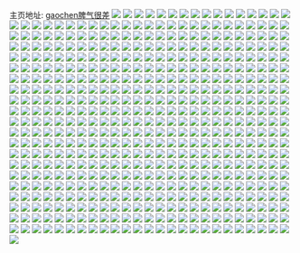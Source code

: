 主页地址: [gaochen脾气很差](https://weibo.com/u/5241799967) 
![](https://wx4.sinaimg.cn/mw2000/005IK3CLly1h9plvjc4mvj30so0zl7gs.jpg) 
![](https://wx4.sinaimg.cn/mw2000/005IK3CLly1h9piiaupccj30hj0r342u.jpg) 
![](https://wx4.sinaimg.cn/mw2000/005IK3CLly1h9ogfpppl5j33402c0qv5.jpg) 
![](https://wx4.sinaimg.cn/mw2000/005IK3CLly1h9n9e2jgxmj33402c07wj.jpg) 
![](https://wx4.sinaimg.cn/mw2000/005IK3CLly1h9m02t4xmzj30u015cwlq.jpg) 
![](https://wx4.sinaimg.cn/mw2000/005IK3CLly1h9m02tdf47j30u0140jyc.jpg) 
![](https://wx4.sinaimg.cn/mw2000/005IK3CLly1h9m02tnwbpj30u0156ai3.jpg) 
![](https://wx4.sinaimg.cn/mw2000/005IK3CLly1h9m02u2tkaj31400u0n6d.jpg) 
![](https://wx4.sinaimg.cn/mw2000/005IK3CLly1h9m02sqfv2j30u016m45y.jpg) 
![](https://wx4.sinaimg.cn/mw2000/005IK3CLly1h9m02ueivlj31400u0dnq.jpg) 
![](https://wx4.sinaimg.cn/mw2000/005IK3CLly1h9ljetqz7jj30u01407cz.jpg) 
![](https://wx4.sinaimg.cn/mw2000/005IK3CLly1h9l1ehdpapj30u00zeti3.jpg) 
![](https://wx4.sinaimg.cn/mw2000/005IK3CLly1h9l1ehn9vlj30u0116aja.jpg) 
![](https://wx4.sinaimg.cn/mw2000/005IK3CLly1h9l1ehz5vxj30u01407f1.jpg) 
![](https://wx4.sinaimg.cn/mw2000/005IK3CLly1h9l1ei7sxij30u014yaet.jpg) 
![](https://wx4.sinaimg.cn/mw2000/005IK3CLly1h9l1egyl2dj30u0177grf.jpg) 
![](https://wx4.sinaimg.cn/mw2000/005IK3CLly1h9l1eike7gj30u0140gtn.jpg) 
![](https://wx4.sinaimg.cn/mw2000/005IK3CLly1h9l1eizhwwj31400u0qat.jpg) 
![](https://wx4.sinaimg.cn/mw2000/005IK3CLly1h9l1ejd280j31400u0n5f.jpg) 
![](https://wx4.sinaimg.cn/mw2000/005IK3CLly1h9l1ejt17nj31400u0tgs.jpg) 
![](https://wx4.sinaimg.cn/mw2000/005IK3CLly1h9l1adz0j0j30u014iwqp.jpg) 
![](https://wx4.sinaimg.cn/mw2000/005IK3CLly1h9l1aej7aoj312z0u0jza.jpg) 
![](https://wx4.sinaimg.cn/mw2000/005IK3CLly1h9l1aepy8tj31380u0aip.jpg) 
![](https://wx4.sinaimg.cn/mw2000/005IK3CLly1h9l1aeya51j31400u0aib.jpg) 
![](https://wx4.sinaimg.cn/mw2000/005IK3CLly1h9l1afbupdj31400u0gtn.jpg) 
![](https://wx4.sinaimg.cn/mw2000/005IK3CLly1h9l1afksu5j30u015147e.jpg) 
![](https://wx4.sinaimg.cn/mw2000/005IK3CLly1h9l1afs6twj30u0140n5c.jpg) 
![](https://wx4.sinaimg.cn/mw2000/005IK3CLly1h9l1ag3tbrj30u0140dod.jpg) 
![](https://wx4.sinaimg.cn/mw2000/005IK3CLly1h9l1agcc86j30u014046j.jpg) 
![](https://wx4.sinaimg.cn/mw2000/005IK3CLly1h9jtr4u2u1j31400u079m.jpg) 
![](https://wx4.sinaimg.cn/mw2000/005IK3CLly1h9jtr58lgaj31400u0dpf.jpg) 
![](https://wx4.sinaimg.cn/mw2000/005IK3CLly1h9jtr4iq7bj30u01407e8.jpg) 
![](https://wx4.sinaimg.cn/mw2000/005IK3CLly1h9jtr62ucaj30u0140gwp.jpg) 
![](https://wx4.sinaimg.cn/mw2000/005IK3CLly1h9hgvwhoy4j31o0280e81.jpg) 
![](https://wx4.sinaimg.cn/mw2000/005IK3CLly1h9hgvtlgdtj31o0280hdt.jpg) 
![](https://wx4.sinaimg.cn/mw2000/005IK3CLly1h9hgw01k47j31o0280hdt.jpg) 
![](https://wx4.sinaimg.cn/mw2000/005IK3CLly1h9hgw4g4xqj31o0280x6p.jpg) 
![](https://wx4.sinaimg.cn/mw2000/005IK3CLly1h9ggmqbhk2j33402c0qv6.jpg) 
![](https://wx4.sinaimg.cn/mw2000/005IK3CLly1h9ajiyguyyj32c0340hdu.jpg) 
![](https://wx4.sinaimg.cn/mw2000/005IK3CLly1h97sstuyz0j30u01hc1cf.jpg) 
![](https://wx4.sinaimg.cn/mw2000/005IK3CLly1h97ss9w6y0j33402c04qr.jpg) 
![](https://wx4.sinaimg.cn/mw2000/005IK3CLly1h95z7pdob2j32c02c01kx.jpg) 
![](https://wx4.sinaimg.cn/mw2000/005IK3CLly1h95z7oo3fyj318o1nkkjl.jpg) 
![](https://wx4.sinaimg.cn/mw2000/005IK3CLly1h95z7pyg7gj32c02c0qpa.jpg) 
![](https://wx4.sinaimg.cn/mw2000/005IK3CLly1h95z7ren4zj337k2fh7wi.jpg) 
![](https://wx4.sinaimg.cn/mw2000/005IK3CLly1h95z7s7fwxj30v90y6tet.jpg) 
![](https://wx4.sinaimg.cn/mw2000/005IK3CLly1h95z7swipgj31401hcwuy.jpg) 
![](https://wx4.sinaimg.cn/mw2000/005IK3CLly1h94pkl8vw3j32c03404qq.jpg) 
![](https://wx4.sinaimg.cn/mw2000/005IK3CLly1h907wm297tj31sc1sckjl.jpg) 
![](https://wx4.sinaimg.cn/mw2000/005IK3CLly1h8z2lgxwugj32801o0npd.jpg) 
![](https://wx4.sinaimg.cn/mw2000/005IK3CLly1h8z2ldcbqrj32801o0npd.jpg) 
![](https://wx4.sinaimg.cn/mw2000/005IK3CLly1h8ypfgf703j30u01400z5.jpg) 
![](https://wx4.sinaimg.cn/mw2000/005IK3CLly1h8xzirla7gj32m52m5npe.jpg) 
![](https://wx4.sinaimg.cn/mw2000/005IK3CLly1h8xzis7d05j30zi0zik0j.jpg) 
![](https://wx4.sinaimg.cn/mw2000/005IK3CLly1h8xziy7ay2j31ib164ncz.jpg) 
![](https://wx4.sinaimg.cn/mw2000/005IK3CLly1h8xmcnrxjjj30zu25okdc.jpg) 
![](https://wx4.sinaimg.cn/mw2000/005IK3CLly1h8d2g0i1ilj30900903z6.jpg) 
![](https://wx4.sinaimg.cn/mw2000/005IK3CLly1h8d2g18a7mj30et0etjue.jpg) 
![](https://wx4.sinaimg.cn/mw2000/005IK3CLly1h8d2g5hxclj30u01hcws1.jpg) 
![](https://wx4.sinaimg.cn/mw2000/005IK3CLly1h85zn2hnkfj30u01hc4jt.jpg) 
![](https://wx4.sinaimg.cn/mw2000/005IK3CLly1h85zn46q3dj30u01hc4k7.jpg) 
![](https://wx4.sinaimg.cn/mw2000/005IK3CLly1h84mq7o51bj30on0ghjvc.jpg) 
![](https://wx4.sinaimg.cn/mw2000/005IK3CLly1h84lptjhaaj30u01hc16v.jpg) 
![](https://wx4.sinaimg.cn/mw2000/005IK3CLly1h84lptrivpj30qb1at48q.jpg) 
![](https://wx4.sinaimg.cn/mw2000/005IK3CLly1h84lpvn1xtj30u01hc7ii.jpg) 
![](https://wx4.sinaimg.cn/mw2000/005IK3CLly1h84lq677i2j311j141wpy.jpg) 
![](https://wx4.sinaimg.cn/mw2000/005IK3CLly1h83knxi0xij32cl2aw4qp.jpg) 
![](https://wx4.sinaimg.cn/mw2000/005IK3CLly1h83ko2gfmaj31o0280npe.jpg) 
![](https://wx4.sinaimg.cn/mw2000/005IK3CLly1h83ko4eanoj30u01hc1cl.jpg) 
![](https://wx4.sinaimg.cn/mw2000/005IK3CLly1h83ko5rpavj30u01hcngx.jpg) 
![](https://wx4.sinaimg.cn/mw2000/005IK3CLly1h83ko6j6k6j30k00zk47w.jpg) 
![](https://wx4.sinaimg.cn/mw2000/005IK3CLly1h83ko6wpwzj30tw0twgnt.jpg) 
![](https://wx4.sinaimg.cn/mw2000/005IK3CLly1h83kohjxloj30zg1badnd.jpg) 
![](https://wx4.sinaimg.cn/mw2000/005IK3CLly1h83kommigcj32c0340b2a.jpg) 
![](https://wx4.sinaimg.cn/mw2000/005IK3CLly1h826e2nibmj31o0280qv6.jpg) 
![](https://wx4.sinaimg.cn/mw2000/005IK3CLly1h826e55aulj31o0280npe.jpg) 
![](https://wx4.sinaimg.cn/mw2000/005IK3CLly1h826ea2p3bj31gm1qhx6p.jpg) 
![](https://wx4.sinaimg.cn/mw2000/005IK3CLly1h80yluk4b6j30u01t1jvy.jpg) 
![](https://wx4.sinaimg.cn/mw2000/005IK3CLly1h7xxptxb57j31x52ronpd.jpg) 
![](https://wx4.sinaimg.cn/mw2000/005IK3CLly1h7xxpp0p4kj321u36c4qp.jpg) 
![](https://wx4.sinaimg.cn/mw2000/005IK3CLly1h7xxpxmvjuj31o01o0kjl.jpg) 
![](https://wx4.sinaimg.cn/mw2000/005IK3CLly1h7xxq0wx6aj31o01o0hdt.jpg) 
![](https://wx4.sinaimg.cn/mw2000/005IK3CLly1h7wnaoogezj30u01t1dkb.jpg) 
![](https://wx4.sinaimg.cn/mw2000/005IK3CLly1h7wa87hgguj32c0340x6q.jpg) 
![](https://wx4.sinaimg.cn/mw2000/005IK3CLly1h7vjjp36ucj30zu08qjs0.jpg) 
![](https://wx4.sinaimg.cn/mw2000/005IK3CLly1h7szvlw6pqj30u0140wji.jpg) 
![](https://wx4.sinaimg.cn/mw2000/005IK3CLly1h7szvm91duj30u0140afd.jpg) 
![](https://wx4.sinaimg.cn/mw2000/005IK3CLly1h7szvmn61rj30u0140jx0.jpg) 
![](https://wx4.sinaimg.cn/mw2000/005IK3CLly1h7szvn8ck1j30u0140wjv.jpg) 
![](https://wx4.sinaimg.cn/mw2000/005IK3CLly1h7szvliin1j30qb1atdnd.jpg) 
![](https://wx4.sinaimg.cn/mw2000/005IK3CLly1h7szvo6t5jj30u01hc12n.jpg) 
![](https://wx4.sinaimg.cn/mw2000/005IK3CLly1h7szvpe3fzj30u01hc7e7.jpg) 
![](https://wx4.sinaimg.cn/mw2000/005IK3CLly1h7szvpt4mhj30un0u0tds.jpg) 
![](https://wx4.sinaimg.cn/mw2000/005IK3CLly1h7szvqwaclj30u0141gu2.jpg) 
![](https://wx4.sinaimg.cn/mw2000/005IK3CLly1h7szsqim9lj30u0140tg5.jpg) 
![](https://wx4.sinaimg.cn/mw2000/005IK3CLly1h7szsr7kfej30u01407bw.jpg) 
![](https://wx4.sinaimg.cn/mw2000/005IK3CLly1h7szss3adpj30u0140qas.jpg) 
![](https://wx4.sinaimg.cn/mw2000/005IK3CLly1h7szssjrezj30u014010b.jpg) 
![](https://wx4.sinaimg.cn/mw2000/005IK3CLly1h7szst5c6xj30u0140ahz.jpg) 
![](https://wx4.sinaimg.cn/mw2000/005IK3CLly1h7szstmdu7j30u014011s.jpg) 
![](https://wx4.sinaimg.cn/mw2000/005IK3CLly1h7hrcnmv9fj31401hawv4.jpg) 
![](https://wx4.sinaimg.cn/mw2000/005IK3CLly1h79ktsf14gj321x2sy1kz.jpg) 
![](https://wx4.sinaimg.cn/mw2000/005IK3CLly1h79ktu5pqej31xw36ce83.jpg) 
![](https://wx4.sinaimg.cn/mw2000/005IK3CLly1h79ktvieqij31w72vqnpd.jpg) 
![](https://wx4.sinaimg.cn/mw2000/005IK3CLly1h79ktx372aj31wr2ypu0x.jpg) 
![](https://wx4.sinaimg.cn/mw2000/005IK3CLly1h79kv2i7ktj329m36cb2a.jpg) 
![](https://wx4.sinaimg.cn/mw2000/005IK3CLly1h79ktdljytj32c03404qs.jpg) 
![](https://wx4.sinaimg.cn/mw2000/005IK3CLly1h79kv6200lj32c03401l0.jpg) 
![](https://wx4.sinaimg.cn/mw2000/005IK3CLly1h79kvkc4blj31o0280u0y.jpg) 
![](https://wx4.sinaimg.cn/mw2000/005IK3CLly1h79kv0cfbzj31o0280qim.jpg) 
![](https://wx4.sinaimg.cn/mw2000/005IK3CLly1h76gh9hhs0j322n24wb29.jpg) 
![](https://wx4.sinaimg.cn/mw2000/005IK3CLly1h76gh7m9afj325q22pb29.jpg) 
![](https://wx4.sinaimg.cn/mw2000/005IK3CLly1h76ghal9fzj32711ux4qp.jpg) 
![](https://wx4.sinaimg.cn/mw2000/005IK3CLly1h70c31a4e1j31o026khdu.jpg) 
![](https://wx4.sinaimg.cn/mw2000/005IK3CLly1h70c3c238xj31o0280kjm.jpg) 
![](https://wx4.sinaimg.cn/mw2000/005IK3CLly1h70c493oiuj31o0280npe.jpg) 
![](https://wx4.sinaimg.cn/mw2000/005IK3CLly1h70c2jqbcgj31o02i0tek.jpg) 
![](https://wx4.sinaimg.cn/mw2000/005IK3CLly1h70c4i9ikxj31o02i0u0x.jpg) 
![](https://wx4.sinaimg.cn/mw2000/005IK3CLly1h70c5xddelj31o02i0te1.jpg) 
![](https://wx4.sinaimg.cn/mw2000/005IK3CLly1h6umy1n6xmj322s36cx6p.jpg) 
![](https://wx4.sinaimg.cn/mw2000/005IK3CLly1h6umy3yd75j322g36cx6p.jpg) 
![](https://wx4.sinaimg.cn/mw2000/005IK3CLly1h6umy5uzjtj324036c1ky.jpg) 
![](https://wx4.sinaimg.cn/mw2000/005IK3CLly1h6umy79cs3j32801o0b29.jpg) 
![](https://wx4.sinaimg.cn/mw2000/005IK3CLly1h6umy9oa3dj32801o0wnw.jpg) 
![](https://wx4.sinaimg.cn/mw2000/005IK3CLly1h6umyf2e69j320t20tx6p.jpg) 
![](https://wx4.sinaimg.cn/mw2000/005IK3CLly1h6umxzwourj32c02auhdt.jpg) 
![](https://wx4.sinaimg.cn/mw2000/005IK3CLly1h6umyfjy6qj31hc0u0jtw.jpg) 
![](https://wx4.sinaimg.cn/mw2000/005IK3CLly1h6umyi6yqvj31o01o0b29.jpg) 
![](https://wx4.sinaimg.cn/mw2000/005IK3CLly1h6ucpxeqnbj30u00u0jtu.jpg) 
![](https://wx4.sinaimg.cn/mw2000/005IK3CLly1h6u7ev76f5j30zg1baaoi.jpg) 
![](https://wx4.sinaimg.cn/mw2000/005IK3CLly1h6u7ewm5ybj30zg1bmtbx.jpg) 
![](https://wx4.sinaimg.cn/mw2000/005IK3CLly1h6u7exdsbwj30zg1baq3y.jpg) 
![](https://wx4.sinaimg.cn/mw2000/005IK3CLly1h6u7frkayij31o01o0wl6.jpg) 
![](https://wx4.sinaimg.cn/mw2000/005IK3CLly1h6u7etertnj31o01o0agl.jpg) 
![](https://wx4.sinaimg.cn/mw2000/005IK3CLly1h6u7fssx18j30u01hc0wp.jpg) 
![](https://wx4.sinaimg.cn/mw2000/005IK3CLly1h6u7ftb9v8j30r80tpdks.jpg) 
![](https://wx4.sinaimg.cn/mw2000/005IK3CLly1h6pzbeys6sj328w36c1ky.jpg) 
![](https://wx4.sinaimg.cn/mw2000/005IK3CLly1h6pzblupjkj31x12gpgv0.jpg) 
![](https://wx4.sinaimg.cn/mw2000/005IK3CLly1h6pzbdaco5j327036cx6p.jpg) 
![](https://wx4.sinaimg.cn/mw2000/005IK3CLly1h6pzbnr83pj328k36cx6p.jpg) 
![](https://wx4.sinaimg.cn/mw2000/005IK3CLly1h6ndwcwc3bj30u01560xx.jpg) 
![](https://wx4.sinaimg.cn/mw2000/005IK3CLly1h6ndwdi8b6j30u01317bn.jpg) 
![](https://wx4.sinaimg.cn/mw2000/005IK3CLly1h6ndwcdlnxj30u014k0xs.jpg) 
![](https://wx4.sinaimg.cn/mw2000/005IK3CLly1h6lirp8k0rj30zg1ca16k.jpg) 
![](https://wx4.sinaimg.cn/mw2000/005IK3CLly1h6lirqgag3j30zg1cek9l.jpg) 
![](https://wx4.sinaimg.cn/mw2000/005IK3CLly1h6lequs7fyj30uf0u0445.jpg) 
![](https://wx4.sinaimg.cn/mw2000/005IK3CLly1h6leqvm9iij30u00u0ta6.jpg) 
![](https://wx4.sinaimg.cn/mw2000/005IK3CLly1h6leqw9b58j30u00u07ag.jpg) 
![](https://wx4.sinaimg.cn/mw2000/005IK3CLly1h6leqx9mfmj30u00u0gn9.jpg) 
![](https://wx4.sinaimg.cn/mw2000/005IK3CLly1h6leqtzu8zj30u0140442.jpg) 
![](https://wx4.sinaimg.cn/mw2000/005IK3CLly1h64v4xg86lj30u014yabx.jpg) 
![](https://wx4.sinaimg.cn/mw2000/005IK3CLly1h64v4xx2y7j30u014yagq.jpg) 
![](https://wx4.sinaimg.cn/mw2000/005IK3CLly1h64v4ycsnij30u0158gne.jpg) 
![](https://wx4.sinaimg.cn/mw2000/005IK3CLly1h64v4qvc1cj30u0140gnr.jpg) 
![](https://wx4.sinaimg.cn/mw2000/005IK3CLly1h64v4rd6tjj30u014a465.jpg) 
![](https://wx4.sinaimg.cn/mw2000/005IK3CLly1h64v4qfruyj30u0140tax.jpg) 
![](https://wx4.sinaimg.cn/mw2000/005IK3CLly1h64v4rz7d9j30u012u41f.jpg) 
![](https://wx4.sinaimg.cn/mw2000/005IK3CLly1h60rnn98kqj32f52f5ags.jpg) 
![](https://wx4.sinaimg.cn/mw2000/005IK3CLly1h60rntzlycj322v27rqv6.jpg) 
![](https://wx4.sinaimg.cn/mw2000/005IK3CLly1h60rn998egj31w82h9x6p.jpg) 
![](https://wx4.sinaimg.cn/mw2000/005IK3CLly1h60rn4pthxj31vh2io1ky.jpg) 
![](https://wx4.sinaimg.cn/mw2000/005IK3CLly1h60rnda8p3j31va2emn55.jpg) 
![](https://wx4.sinaimg.cn/mw2000/005IK3CLly1h60rniisi2j31ze2mc7wi.jpg) 
![](https://wx4.sinaimg.cn/mw2000/005IK3CLly1h5ntxhdm0kj30z10xgn55.jpg) 
![](https://wx4.sinaimg.cn/mw2000/005IK3CLly1h5ntvonexvj33402c0qv6.jpg) 
![](https://wx4.sinaimg.cn/mw2000/005IK3CLly1h5ntvqn4t9j32c02c0kjl.jpg) 
![](https://wx4.sinaimg.cn/mw2000/005IK3CLly1h5ntvsu98lj32c0340hdu.jpg) 
![](https://wx4.sinaimg.cn/mw2000/005IK3CLly1h5ntvukfw4j32c02c0qv5.jpg) 
![](https://wx4.sinaimg.cn/mw2000/005IK3CLly1h5ntvwq2nej32c0340e82.jpg) 
![](https://wx4.sinaimg.cn/mw2000/005IK3CLly1h5ntvz1343j33402c04qr.jpg) 
![](https://wx4.sinaimg.cn/mw2000/005IK3CLly1h5ntw15c8dj33402c01kz.jpg) 
![](https://wx4.sinaimg.cn/mw2000/005IK3CLly1h5ntw3pjtnj33402c0kjn.jpg) 
![](https://wx4.sinaimg.cn/mw2000/005IK3CLly1h5ntw5vprcj32c03401kz.jpg) 
![](https://wx4.sinaimg.cn/mw2000/005IK3CLly1h5ntuu90bkj32c03407wi.jpg) 
![](https://wx4.sinaimg.cn/mw2000/005IK3CLly1h5ntuvub5oj32c03401ky.jpg) 
![](https://wx4.sinaimg.cn/mw2000/005IK3CLly1h5ntv4s6q4j32c0340000.jpg) 
![](https://wx4.sinaimg.cn/mw2000/005IK3CLly1h5ntvbxkf5j32c03407wj.jpg) 
![](https://wx4.sinaimg.cn/mw2000/005IK3CLly1h5ntuss8ztj32c0340x6q.jpg) 
![](https://wx4.sinaimg.cn/mw2000/005IK3CLly1h5ntvi913ej33402c0qv6.jpg) 
![](https://wx4.sinaimg.cn/mw2000/005IK3CLly1h5ntvkdcdwj32c0340npe.jpg) 
![](https://wx4.sinaimg.cn/mw2000/005IK3CLly1h5ntvmmux1j33402c0x6q.jpg) 
![](https://wx4.sinaimg.cn/mw2000/005IK3CLly1h5ntuljmpmj33402c0e82.jpg) 
![](https://wx4.sinaimg.cn/mw2000/005IK3CLly1h5c2evu9v9j32c033ykjm.jpg) 
![](https://wx4.sinaimg.cn/mw2000/005IK3CLly1h5c2ew7yq8j30u10jyjxo.jpg) 
![](https://wx4.sinaimg.cn/mw2000/005IK3CLly1h5c2etejrnj30tq1gun9a.jpg) 
![](https://wx4.sinaimg.cn/mw2000/005IK3CLly1h5c2ewebmbj30na0nvwjf.jpg) 
![](https://wx4.sinaimg.cn/mw2000/005IK3CLly1h5c2ewlo5mj30on0t8n3o.jpg) 
![](https://wx4.sinaimg.cn/mw2000/005IK3CLly1h5c2ewv0rij30w40x1n4z.jpg) 
![](https://wx4.sinaimg.cn/mw2000/005IK3CLly1h4yjg5ojdzj315v0u07d5.jpg) 
![](https://wx4.sinaimg.cn/mw2000/005IK3CLly1h4yjg7zr5nj310g0u0jzm.jpg) 
![](https://wx4.sinaimg.cn/mw2000/005IK3CLly1h4yjg8nysvj30uh0u044t.jpg) 
![](https://wx4.sinaimg.cn/mw2000/005IK3CLly1h4yjg9gebgj30u00u079k.jpg) 
![](https://wx4.sinaimg.cn/mw2000/005IK3CLly1h4yjgage07j30u00u0wk7.jpg) 
![](https://wx4.sinaimg.cn/mw2000/005IK3CLly1h4yjg03kitj30u0140n14.jpg) 
![](https://wx4.sinaimg.cn/mw2000/005IK3CLly1h4ulyogpc2j30zo0uq0x1.jpg) 
![](https://wx4.sinaimg.cn/mw2000/005IK3CLly1h4q6zxa40cj30u014pajy.jpg) 
![](https://wx4.sinaimg.cn/mw2000/005IK3CLly1h4q6zrtaufj30u014sn6g.jpg) 
![](https://wx4.sinaimg.cn/mw2000/005IK3CLly1h4gmuqevr2j32v72a7qv6.jpg) 
![](https://wx4.sinaimg.cn/mw2000/005IK3CLly1h4fquid2spj33402c0e82.jpg) 
![](https://wx4.sinaimg.cn/mw2000/005IK3CLly1h4fqujijz6j32o22c07wi.jpg) 
![](https://wx4.sinaimg.cn/mw2000/005IK3CLly1h4fqukrhdpj33402c0e82.jpg) 
![](https://wx4.sinaimg.cn/mw2000/005IK3CLly1h4fqulyl2jj33402c0e82.jpg) 
![](https://wx4.sinaimg.cn/mw2000/005IK3CLly1h4fqumy25hj323z23znpd.jpg) 
![](https://wx4.sinaimg.cn/mw2000/005IK3CLly1h4fquneon4j30u00u0n7i.jpg) 
![](https://wx4.sinaimg.cn/mw2000/005IK3CLly1h4ewzj9pfzj32c02c0u0y.jpg) 
![](https://wx4.sinaimg.cn/mw2000/005IK3CLly1h4ewzsgfqwj32c0340x6r.jpg) 
![](https://wx4.sinaimg.cn/mw2000/005IK3CLly1h4ewzsx0cfj30nc15hjwv.jpg) 
![](https://wx4.sinaimg.cn/mw2000/005IK3CLly1h4dlwmx3pmj31pr1o0qtf.jpg) 
![](https://wx4.sinaimg.cn/mw2000/005IK3CLly1h4dlwnwh18j31ub1o07w8.jpg) 
![](https://wx4.sinaimg.cn/mw2000/005IK3CLly1h4dlwoy3v0j31v01o07w9.jpg) 
![](https://wx4.sinaimg.cn/mw2000/005IK3CLly1h4dlwlyuwpj31pw1o0e6u.jpg) 
![](https://wx4.sinaimg.cn/mw2000/005IK3CLly1h4axehb1yfj31io1o01kx.jpg) 
![](https://wx4.sinaimg.cn/mw2000/005IK3CLly1h4axei0cyzj31fj1jm1kx.jpg) 
![](https://wx4.sinaimg.cn/mw2000/005IK3CLly1h4axeisrswj31rb1o0npd.jpg) 
![](https://wx4.sinaimg.cn/mw2000/005IK3CLly1h4axejg1psj31of1o0kjl.jpg) 
![](https://wx4.sinaimg.cn/mw2000/005IK3CLly1h4axek8ajbj31o01o0hdt.jpg) 
![](https://wx4.sinaimg.cn/mw2000/005IK3CLly1h497074ux2j32c02c04qq.jpg) 
![](https://wx4.sinaimg.cn/mw2000/005IK3CLly1h4970963nhj32c02bzqv5.jpg) 
![](https://wx4.sinaimg.cn/mw2000/005IK3CLly1h4970bnz6yj30zo0r8ah7.jpg) 
![](https://wx4.sinaimg.cn/mw2000/005IK3CLly1h4970e9670j33402c0qv6.jpg) 
![](https://wx4.sinaimg.cn/mw2000/005IK3CLly1h4970jb4sbj32ra2c0u0z.jpg) 
![](https://wx4.sinaimg.cn/mw2000/005IK3CLly1h4970ts5hsj33402c0x6q.jpg) 
![](https://wx4.sinaimg.cn/mw2000/005IK3CLly1h49704fcrqj32c03407wi.jpg) 
![](https://wx4.sinaimg.cn/mw2000/005IK3CLly1h4970ujibsj30zg1c6ncw.jpg) 
![](https://wx4.sinaimg.cn/mw2000/005IK3CLly1h3yc0726a7j30u0141amb.jpg) 
![](https://wx4.sinaimg.cn/mw2000/005IK3CLly1h3yc0852drj30u0141amb.jpg) 
![](https://wx4.sinaimg.cn/mw2000/005IK3CLly1h3yc096hy4j30u0141ajg.jpg) 
![](https://wx4.sinaimg.cn/mw2000/005IK3CLly1h3yc0a0s4nj30u0141dnr.jpg) 
![](https://wx4.sinaimg.cn/mw2000/005IK3CLly1h3yc061nuzj30u0140k1b.jpg) 
![](https://wx4.sinaimg.cn/mw2000/005IK3CLly1h3yc0awcf2j30u014n7el.jpg) 
![](https://wx4.sinaimg.cn/mw2000/005IK3CLly1h3pdher7mvj30u00u0q6y.jpg) 
![](https://wx4.sinaimg.cn/mw2000/005IK3CLly1h3pdhf8i4jj30u0140jw3.jpg) 
![](https://wx4.sinaimg.cn/mw2000/005IK3CLly1h3pdhfrpf5j30u00u0n1t.jpg) 
![](https://wx4.sinaimg.cn/mw2000/005IK3CLly1h3pdho74p7j30u00u0781.jpg) 
![](https://wx4.sinaimg.cn/mw2000/005IK3CLly1h3pdib4rrnj30u01hcq9y.jpg) 
![](https://wx4.sinaimg.cn/mw2000/005IK3CLly1h3pdiahj9jj30u0140n3h.jpg) 
![](https://wx4.sinaimg.cn/mw2000/005IK3CLly1h3l18f9vk3j32c02c0kjm.jpg) 
![](https://wx4.sinaimg.cn/mw2000/005IK3CLly1h3l18i59mmj32c02c0e82.jpg) 
![](https://wx4.sinaimg.cn/mw2000/005IK3CLly1h3l18lijisj32c02c0kjm.jpg) 
![](https://wx4.sinaimg.cn/mw2000/005IK3CLly1h3l18pec82j32c02c0e82.jpg) 
![](https://wx4.sinaimg.cn/mw2000/005IK3CLly1h3l18t7komj33402c0e82.jpg) 
![](https://wx4.sinaimg.cn/mw2000/005IK3CLly1h3l18vc2g1j33402c0x6q.jpg) 
![](https://wx4.sinaimg.cn/mw2000/005IK3CLly1h3l18x8pw8j32c02c0qv5.jpg) 
![](https://wx4.sinaimg.cn/mw2000/005IK3CLly1h3l190479sj31xt20tnpd.jpg) 
![](https://wx4.sinaimg.cn/mw2000/005IK3CLly1h3l192sietj32801o0u0x.jpg) 
![](https://wx4.sinaimg.cn/mw2000/005IK3CLly1h3g8l9joewj31400u011b.jpg) 
![](https://wx4.sinaimg.cn/mw2000/005IK3CLly1h3dvmtrcu2j30u00u0dka.jpg) 
![](https://wx4.sinaimg.cn/mw2000/005IK3CLly1h3dvmubgqnj30u00u0q64.jpg) 
![](https://wx4.sinaimg.cn/mw2000/005IK3CLly1h3cweak51ej32c02c0qv5.jpg) 
![](https://wx4.sinaimg.cn/mw2000/005IK3CLly1h3cwecauo9j32c02c01ky.jpg) 
![](https://wx4.sinaimg.cn/mw2000/005IK3CLly1h3cwee4229j32c02c0x6p.jpg) 
![](https://wx4.sinaimg.cn/mw2000/005IK3CLly1h3cwefwlmcj31o0280kjl.jpg) 
![](https://wx4.sinaimg.cn/mw2000/005IK3CLly1h3cwegyvjdj31o02804qp.jpg) 
![](https://wx4.sinaimg.cn/mw2000/005IK3CLly1h3cwe8vxb5j31hc0u0tob.jpg) 
![](https://wx4.sinaimg.cn/mw2000/005IK3CLly1h3bvu8gsq1j30u01sx7em.jpg) 
![](https://wx4.sinaimg.cn/mw2000/005IK3CLly1h3adg19uq7j30u0109462.jpg) 
![](https://wx4.sinaimg.cn/mw2000/005IK3CLly1h3adg1ynixj30u0140thg.jpg) 
![](https://wx4.sinaimg.cn/mw2000/005IK3CLly1h3adg0mp1sj30u01407dd.jpg) 
![](https://wx4.sinaimg.cn/mw2000/005IK3CLly1h3adg2u9frj30u01407dj.jpg) 
![](https://wx4.sinaimg.cn/mw2000/005IK3CLly1h3adg3sf76j30u017hqe2.jpg) 
![](https://wx4.sinaimg.cn/mw2000/005IK3CLly1h3adg4bawdj30u00u0jxp.jpg) 
![](https://wx4.sinaimg.cn/mw2000/005IK3CLly1h37xla88igj30u00u00xc.jpg) 
![](https://wx4.sinaimg.cn/mw2000/005IK3CLly1h35rf3936wj30u10u0jwz.jpg) 
![](https://wx4.sinaimg.cn/mw2000/005IK3CLly1h35rf3qrh0j30u015zn4b.jpg) 
![](https://wx4.sinaimg.cn/mw2000/005IK3CLly1h35rf2r5adj30u013zn3v.jpg) 
![](https://wx4.sinaimg.cn/mw2000/005IK3CLly1h35rf4k1yyj30u010sgsg.jpg) 
![](https://wx4.sinaimg.cn/mw2000/005IK3CLly1h35rf56kixj30u016j106.jpg) 
![](https://wx4.sinaimg.cn/mw2000/005IK3CLly1h35rf5zwi1j30u01350z4.jpg) 
![](https://wx4.sinaimg.cn/mw2000/005IK3CLly1h34sio2lzvj30wz0u07b1.jpg) 
![](https://wx4.sinaimg.cn/mw2000/005IK3CLly1h34siozes4j313o0u0qcw.jpg) 
![](https://wx4.sinaimg.cn/mw2000/005IK3CLly1h34sipn2mwj30u00u0q80.jpg) 
![](https://wx4.sinaimg.cn/mw2000/005IK3CLly1h34siqpxdrj30u00u00xp.jpg) 
![](https://wx4.sinaimg.cn/mw2000/005IK3CLly1h34sirsob4j30y10u07ch.jpg) 
![](https://wx4.sinaimg.cn/mw2000/005IK3CLly1h34sinfwmuj31400u0gwh.jpg) 
![](https://wx4.sinaimg.cn/mw2000/005IK3CLly1h34sisbi4lj30u00u00yy.jpg) 
![](https://wx4.sinaimg.cn/mw2000/005IK3CLly1h34siswuqyj31400u047y.jpg) 
![](https://wx4.sinaimg.cn/mw2000/005IK3CLly1h34sitir4lj30u00u0jwr.jpg) 
![](https://wx4.sinaimg.cn/mw2000/005IK3CLly1h32homn7zpj30u0116wmk.jpg) 
![](https://wx4.sinaimg.cn/mw2000/005IK3CLly1h30sgad7vhj30u00u045l.jpg) 
![](https://wx4.sinaimg.cn/mw2000/005IK3CLly1h30sgathlqj30u00u0dmx.jpg) 
![](https://wx4.sinaimg.cn/mw2000/005IK3CLly1h30sgbjkijj30u00u0n3q.jpg) 
![](https://wx4.sinaimg.cn/mw2000/005IK3CLly1h30sgc0fenj30u00u0dmi.jpg) 
![](https://wx4.sinaimg.cn/mw2000/005IK3CLly1h30sgchhitj30u00u0gt2.jpg) 
![](https://wx4.sinaimg.cn/mw2000/005IK3CLly1h30sgczgagj30u10u07bv.jpg) 
![](https://wx4.sinaimg.cn/mw2000/005IK3CLly1h30sgdd1c6j30u00u0n4a.jpg) 
![](https://wx4.sinaimg.cn/mw2000/005IK3CLly1h30sg9y37tj30u00u0tga.jpg) 
![](https://wx4.sinaimg.cn/mw2000/005IK3CLly1h30sgdv36dj30u00u0jwr.jpg) 
![](https://wx4.sinaimg.cn/mw2000/005IK3CLly1h2qv29qj8dj30u40u0woj.jpg) 
![](https://wx4.sinaimg.cn/mw2000/005IK3CLly1h2qv2ca8nbj31400u04b2.jpg) 
![](https://wx4.sinaimg.cn/mw2000/005IK3CLly1h2qv2dubznj31400u0wq5.jpg) 
![](https://wx4.sinaimg.cn/mw2000/005IK3CLly1h2qv2elsfyj31400u0wpp.jpg) 
![](https://wx4.sinaimg.cn/mw2000/005IK3CLly1h2na9s1prmj329m3451kz.jpg) 
![](https://wx4.sinaimg.cn/mw2000/005IK3CLly1h2na9wi2tzj329g3404qr.jpg) 
![](https://wx4.sinaimg.cn/mw2000/005IK3CLly1h2na9zztzfj329g3401kz.jpg) 
![](https://wx4.sinaimg.cn/mw2000/005IK3CLly1h2naa2twddj329i33zhdu.jpg) 
![](https://wx4.sinaimg.cn/mw2000/005IK3CLly1h2naa5cw8wj32a2340qv6.jpg) 
![](https://wx4.sinaimg.cn/mw2000/005IK3CLly1h2naa8vgs1j32c036mb2b.jpg) 
![](https://wx4.sinaimg.cn/mw2000/005IK3CLly1h2l7yn5h69j30u00u0n3j.jpg) 
![](https://wx4.sinaimg.cn/mw2000/005IK3CLly1h2l7ynmid0j30u00u0451.jpg) 
![](https://wx4.sinaimg.cn/mw2000/005IK3CLly1h2l7yo1kqjj30u00u0jxx.jpg) 
![](https://wx4.sinaimg.cn/mw2000/005IK3CLly1h2l7ympkelj30u00u0455.jpg) 
![](https://wx4.sinaimg.cn/mw2000/005IK3CLly1h2kbaruei3j30u00u0tf1.jpg) 
![](https://wx4.sinaimg.cn/mw2000/005IK3CLly1h2kbaswdenj30u00u079w.jpg) 
![](https://wx4.sinaimg.cn/mw2000/005IK3CLly1h2kbavucjoj31400u0n7b.jpg) 
![](https://wx4.sinaimg.cn/mw2000/005IK3CLly1h2kbaxzx8gj31400u013y.jpg) 
![](https://wx4.sinaimg.cn/mw2000/005IK3CLly1h2kbayyvv8j30u00u0wj4.jpg) 
![](https://wx4.sinaimg.cn/mw2000/005IK3CLly1h2kbazuqomj30u00u0dk5.jpg) 
![](https://wx4.sinaimg.cn/mw2000/005IK3CLly1h2kbaqen5dj31400u0n2s.jpg) 
![](https://wx4.sinaimg.cn/mw2000/005IK3CLly1h2kbb12991j30u00u0jwv.jpg) 
![](https://wx4.sinaimg.cn/mw2000/005IK3CLly1h2kbb1eaq3j30hd0hddh3.jpg) 
![](https://wx4.sinaimg.cn/mw2000/005IK3CLly1h2f7upvojuj30pe0iq0uf.jpg) 
![](https://wx4.sinaimg.cn/mw2000/005IK3CLly1h2cin986kjj30u015910h.jpg) 
![](https://wx4.sinaimg.cn/mw2000/005IK3CLly1h2cin9okm3j30u014sdma.jpg) 
![](https://wx4.sinaimg.cn/mw2000/005IK3CLly1h2cin8ktx5j30u014o0zl.jpg) 
![](https://wx4.sinaimg.cn/mw2000/005IK3CLly1h2cina8d3tj31400u0jyj.jpg) 
![](https://wx4.sinaimg.cn/mw2000/005IK3CLly1h2cinb2p5hj30u0176qby.jpg) 
![](https://wx4.sinaimg.cn/mw2000/005IK3CLly1h2cinbo6xgj30u00z4n2j.jpg) 
![](https://wx4.sinaimg.cn/mw2000/005IK3CLly1h234n39om4j30u00u00y4.jpg) 
![](https://wx4.sinaimg.cn/mw2000/005IK3CLly1h234n3jyhqj30u00u0jv9.jpg) 
![](https://wx4.sinaimg.cn/mw2000/005IK3CLly1h234n8g48qj30u00u0788.jpg) 
![](https://wx4.sinaimg.cn/mw2000/005IK3CLly1h22h830rftj31400u04cb.jpg) 
![](https://wx4.sinaimg.cn/mw2000/005IK3CLly1h22h84dfz4j31400u04cf.jpg) 
![](https://wx4.sinaimg.cn/mw2000/005IK3CLly1h22h857se8j30u00u07d7.jpg) 
![](https://wx4.sinaimg.cn/mw2000/005IK3CLly1h22h87digoj30u00u0k1q.jpg) 
![](https://wx4.sinaimg.cn/mw2000/005IK3CLly1h22h86fvsbj30u00u0qdo.jpg) 
![](https://wx4.sinaimg.cn/mw2000/005IK3CLly1h22h883jhij30u00u0dpk.jpg) 
![](https://wx4.sinaimg.cn/mw2000/005IK3CLly1h1y3tt5urmj30u00u0tcz.jpg) 
![](https://wx4.sinaimg.cn/mw2000/005IK3CLly1h1y3ttmkdwj30u00u0jvw.jpg) 
![](https://wx4.sinaimg.cn/mw2000/005IK3CLly1h1wwph3caoj30u00u0dl0.jpg) 
![](https://wx4.sinaimg.cn/mw2000/005IK3CLly1h1wwphkgbqj30u00u00xv.jpg) 
![](https://wx4.sinaimg.cn/mw2000/005IK3CLly1h1wwpi4bqzj30u00u077r.jpg) 
![](https://wx4.sinaimg.cn/mw2000/005IK3CLly1h1wwpiqruwj30u00u0gpp.jpg) 
![](https://wx4.sinaimg.cn/mw2000/005IK3CLly1h1wwpj7bhoj30u00u0dip.jpg) 
![](https://wx4.sinaimg.cn/mw2000/005IK3CLly1h1wwpjnpb0j30te17ewj2.jpg) 
![](https://wx4.sinaimg.cn/mw2000/005IK3CLly1h1wwpk5kotj30u01hc7dc.jpg) 
![](https://wx4.sinaimg.cn/mw2000/005IK3CLly1h1wwpkol9bj30u01hcqcc.jpg) 
![](https://wx4.sinaimg.cn/mw2000/005IK3CLly1h1wwpl27yjj30u00u0q6s.jpg) 
![](https://wx4.sinaimg.cn/mw2000/005IK3CLly1h1wwpli1v9j30u00u0n0b.jpg) 
![](https://wx4.sinaimg.cn/mw2000/005IK3CLly1h1wwpm14moj30w50u045l.jpg) 
![](https://wx4.sinaimg.cn/mw2000/005IK3CLly1h1vdc5j5woj30u00u00wt.jpg) 
![](https://wx4.sinaimg.cn/mw2000/005IK3CLly1h1vdc5zm5qj30u00u0dmu.jpg) 
![](https://wx4.sinaimg.cn/mw2000/005IK3CLly1h1nptvbc68j30u013m0z1.jpg) 
![](https://wx4.sinaimg.cn/mw2000/005IK3CLly1h1nptvueqpj30u010yjy3.jpg) 
![](https://wx4.sinaimg.cn/mw2000/005IK3CLly1h1nptwcbrhj30u0134dme.jpg) 
![](https://wx4.sinaimg.cn/mw2000/005IK3CLly1h1nptwtryaj30u012rwmc.jpg) 
![](https://wx4.sinaimg.cn/mw2000/005IK3CLly1h1nptxbtnlj30u0155jy5.jpg) 
![](https://wx4.sinaimg.cn/mw2000/005IK3CLly1h1nptxsuu4j30u014kn4l.jpg) 
![](https://wx4.sinaimg.cn/mw2000/005IK3CLly1h1nptyekgoj30u018ddoh.jpg) 
![](https://wx4.sinaimg.cn/mw2000/005IK3CLly1h1nptuxkvkj30zt0u044r.jpg) 
![](https://wx4.sinaimg.cn/mw2000/005IK3CLly1h1nptywkqbj30u014045e.jpg) 
![](https://wx4.sinaimg.cn/mw2000/005IK3CLly1h1c221o6ltj30u0140n4s.jpg) 
![](https://wx4.sinaimg.cn/mw2000/005IK3CLly1h1c2228idlj30u01407bd.jpg) 
![](https://wx4.sinaimg.cn/mw2000/005IK3CLly1h1c222zskij30u01407bi.jpg) 
![](https://wx4.sinaimg.cn/mw2000/005IK3CLly1h1c2214ev3j30u0140wm8.jpg) 
![](https://wx4.sinaimg.cn/mw2000/005IK3CLly1h0z8myoy4gj30u10u00y3.jpg) 
![](https://wx4.sinaimg.cn/mw2000/005IK3CLly1h0z8my4hr5j30u00u0wj1.jpg) 
![](https://wx4.sinaimg.cn/mw2000/005IK3CLly1h0z8mz01ixj30u0140wlr.jpg) 
![](https://wx4.sinaimg.cn/mw2000/005IK3CLly1h0z8mzort0j30u0140dnl.jpg) 
![](https://wx4.sinaimg.cn/mw2000/005IK3CLly1h0z8n0aoxfj31400u00z7.jpg) 
![](https://wx4.sinaimg.cn/mw2000/005IK3CLly1h0z8n0pf4xj30u01407b3.jpg) 
![](https://wx4.sinaimg.cn/mw2000/005IK3CLly1h0z8n1dzipj30u0140jyb.jpg) 
![](https://wx4.sinaimg.cn/mw2000/005IK3CLly1h0z8n20ehgj30u0140tfo.jpg) 
![](https://wx4.sinaimg.cn/mw2000/005IK3CLly1h0z8n2fu4zj30u014045w.jpg) 
![](https://wx4.sinaimg.cn/mw2000/005IK3CLly1h0dthe0vw5j30u01hc7du.jpg) 
![](https://wx4.sinaimg.cn/mw2000/005IK3CLly1h0dthf2qcwj30u01hcgvd.jpg) 
![](https://wx4.sinaimg.cn/mw2000/005IK3CLly1h0dthfo15nj30pk19fq7z.jpg) 
![](https://wx4.sinaimg.cn/mw2000/005IK3CLly1h0dthg56z2j30u01hcgsv.jpg) 
![](https://wx4.sinaimg.cn/mw2000/005IK3CLly1h0dthid3d5j30u01hc458.jpg) 
![](https://wx4.sinaimg.cn/mw2000/005IK3CLly1h0dthj14v4j30u01hc10j.jpg) 
![](https://wx4.sinaimg.cn/mw2000/005IK3CLly1h0dthjm6n3j30u01hcn53.jpg) 
![](https://wx4.sinaimg.cn/mw2000/005IK3CLly1h0dthkw274j31hc0u04ax.jpg) 
![](https://wx4.sinaimg.cn/mw2000/005IK3CLly1h0dthllacij31dv0s2n2f.jpg) 
![](https://wx4.sinaimg.cn/mw2000/005IK3CLly1h04fl6q9utj30u01hcan3.jpg) 
![](https://wx4.sinaimg.cn/mw2000/005IK3CLly1h03iqiiix7j30u00u0gql.jpg) 
![](https://wx4.sinaimg.cn/mw2000/005IK3CLly1h03iqiyaexj30u00uudle.jpg) 
![](https://wx4.sinaimg.cn/mw2000/005IK3CLly1h03iqhahotj30v10u044l.jpg) 
![](https://wx4.sinaimg.cn/mw2000/005IK3CLly1h00319y69oj30u01hcq4h.jpg) 
![](https://wx4.sinaimg.cn/mw2000/005IK3CLly1h003190yrxj30u01hcn8h.jpg) 
![](https://wx4.sinaimg.cn/mw2000/005IK3CLly1h0031ac7oxj30u010mq9b.jpg) 
![](https://wx4.sinaimg.cn/mw2000/005IK3CLly1h0031bwbp1j30u013fagu.jpg) 
![](https://wx4.sinaimg.cn/mw2000/005IK3CLly1h0031c9moqj30u0140gsb.jpg) 
![](https://wx4.sinaimg.cn/mw2000/005IK3CLly1h0031cjuxvj30st1f743x.jpg) 
![](https://wx4.sinaimg.cn/mw2000/005IK3CLly1h0031dembuj30u00u0gs2.jpg) 
![](https://wx4.sinaimg.cn/mw2000/005IK3CLly1h0031e0cgfj31hc0u014a.jpg) 
![](https://wx4.sinaimg.cn/mw2000/005IK3CLly1gzs7qurhy1j31400u010p.jpg) 
![](https://wx4.sinaimg.cn/mw2000/005IK3CLly1gzdg970zxfj310x0u0wlu.jpg) 
![](https://wx4.sinaimg.cn/mw2000/005IK3CLly1gzdg97zba6j31400u0tgn.jpg) 
![](https://wx4.sinaimg.cn/mw2000/005IK3CLly1gzdg969p0yj31400u0dn0.jpg) 
![](https://wx4.sinaimg.cn/mw2000/005IK3CLly1gzdg9cn73fj31f90sutgo.jpg) 
![](https://wx4.sinaimg.cn/mw2000/005IK3CLly1gzc4dmhl8wj30u01sx44u.jpg) 
![](https://wx4.sinaimg.cn/mw2000/005IK3CLly1gzc4dn3zl4j30nk15v44n.jpg) 
![](https://wx4.sinaimg.cn/mw2000/005IK3CLly1gzc4dnmap3j30u01hcdpo.jpg) 
![](https://wx4.sinaimg.cn/mw2000/005IK3CLly1gzc4do2mwkj31490u0dpg.jpg) 
![](https://wx4.sinaimg.cn/mw2000/005IK3CLly1gyzyk44bodj31400u0gso.jpg) 
![](https://wx4.sinaimg.cn/mw2000/005IK3CLly1gyy12oqlz9j30zo256hdt.jpg) 
![](https://wx4.sinaimg.cn/mw2000/005IK3CLly1gyukfqjroqj32c02c0u0x.jpg) 
![](https://wx4.sinaimg.cn/mw2000/005IK3CLly1gytlzyow0sj32c0340hdv.jpg) 
![](https://wx4.sinaimg.cn/mw2000/005IK3CLly1gysm1t933ej32c02c0u0x.jpg) 
![](https://wx4.sinaimg.cn/mw2000/005IK3CLly1gyk1t25a18j30u018qdoo.jpg) 
![](https://wx4.sinaimg.cn/mw2000/005IK3CLly1gyk1t3slebj30u018yk1f.jpg) 
![](https://wx4.sinaimg.cn/mw2000/005IK3CLly1gy74le5k3pj30u0140qb0.jpg) 
![](https://wx4.sinaimg.cn/mw2000/005IK3CLly1gy74lejju9j30u00u0tcx.jpg) 
![](https://wx4.sinaimg.cn/mw2000/005IK3CLly1gy74lf42rbj30u00u0gq2.jpg) 
![](https://wx4.sinaimg.cn/mw2000/005IK3CLly1gy74lfpdxyj30u00u0wjy.jpg) 
![](https://wx4.sinaimg.cn/mw2000/005IK3CLly1gy74lge7qzj30u00u0jxo.jpg) 
![](https://wx4.sinaimg.cn/mw2000/005IK3CLly1gy74k8b1csj30vs0u07bc.jpg) 
![](https://wx4.sinaimg.cn/mw2000/005IK3CLly1gxxghm6hhcj32yo2801kz.jpg) 
![](https://wx4.sinaimg.cn/mw2000/005IK3CLly1gxr2pqv6zpj30u00u00zj.jpg) 
![](https://wx4.sinaimg.cn/mw2000/005IK3CLly1gxr2prchb7j31400u0449.jpg) 
![](https://wx4.sinaimg.cn/mw2000/005IK3CLly1gxq40jgteyj30u00u0q87.jpg) 
![](https://wx4.sinaimg.cn/mw2000/005IK3CLly1gxq40l0pnij30u0140woo.jpg) 
![](https://wx4.sinaimg.cn/mw2000/005IK3CLly1gxq40mxsotj30u0140wpi.jpg) 
![](https://wx4.sinaimg.cn/mw2000/005IK3CLly1gxq40ook06j31400u0n5e.jpg) 
![](https://wx4.sinaimg.cn/mw2000/005IK3CLly1gxq40qgz6xj30u010awmd.jpg) 
![](https://wx4.sinaimg.cn/mw2000/005IK3CLly1gxq40s96ipj31400u0aho.jpg) 
![](https://wx4.sinaimg.cn/mw2000/005IK3CLly1gxq40tr7l3j30u0140n56.jpg) 
![](https://wx4.sinaimg.cn/mw2000/005IK3CLly1gxq40uvs85j30u00u0afi.jpg) 
![](https://wx4.sinaimg.cn/mw2000/005IK3CLly1gxq40xi7t2j30u00u00y8.jpg) 
![](https://wx4.sinaimg.cn/mw2000/005IK3CLly1gxj3wvyzqwj31400u0jy7.jpg) 
![](https://wx4.sinaimg.cn/mw2000/005IK3CLly1gxj3wv9nprj31400u045i.jpg) 
![](https://wx4.sinaimg.cn/mw2000/005IK3CLly1gxj3wwx5lnj30ww0u0q7r.jpg) 
![](https://wx4.sinaimg.cn/mw2000/005IK3CLly1gxj3wxuquoj31400u07ge.jpg) 
![](https://wx4.sinaimg.cn/mw2000/005IK3CLly1gxj3wyohzsj30wp0u07c1.jpg) 
![](https://wx4.sinaimg.cn/mw2000/005IK3CLly1gxj3wzr8g7j313o0u00zb.jpg) 
![](https://wx4.sinaimg.cn/mw2000/005IK3CLly1gxj3x0c8usj31400u0gt2.jpg) 
![](https://wx4.sinaimg.cn/mw2000/005IK3CLly1gxj3x0p7qtj30ww0u0793.jpg) 
![](https://wx4.sinaimg.cn/mw2000/005IK3CLly1gxj3x1lr33j30u0140dq2.jpg) 
![](https://wx4.sinaimg.cn/mw2000/005IK3CLly1gxj3ui9840j31400u0dju.jpg) 
![](https://wx4.sinaimg.cn/mw2000/005IK3CLly1gxj3uij6y6j31400u0780.jpg) 
![](https://wx4.sinaimg.cn/mw2000/005IK3CLly1gxj3uit0sjj30u00vxwic.jpg) 
![](https://wx4.sinaimg.cn/mw2000/005IK3CLly1gxj3uhwsbaj30u30u0gol.jpg) 
![](https://wx4.sinaimg.cn/mw2000/005IK3CLly1gxj3ujblyvj30u019jjx9.jpg) 
![](https://wx4.sinaimg.cn/mw2000/005IK3CLly1gxj3ujsye8j30u016un2b.jpg) 
![](https://wx4.sinaimg.cn/mw2000/005IK3CLly1gxj3ukbv4rj30u0131tfw.jpg) 
![](https://wx4.sinaimg.cn/mw2000/005IK3CLly1gxj3ulc50uj30u0140n4y.jpg) 
![](https://wx4.sinaimg.cn/mw2000/005IK3CLly1gxj3umk2icj30u0140q8y.jpg) 
![](https://wx4.sinaimg.cn/mw2000/005IK3CLly1gxetl625a3j30u013jn8d.jpg) 
![](https://wx4.sinaimg.cn/mw2000/005IK3CLly1gxdjegg4soj30u01sw0xk.jpg) 
![](https://wx4.sinaimg.cn/mw2000/005IK3CLly1gx8ns2smanj30y40ts41y.jpg) 
![](https://wx4.sinaimg.cn/mw2000/005IK3CLly1gx7jiezqldj30rs0rs41r.jpg) 
![](https://wx4.sinaimg.cn/mw2000/005IK3CLly1gx68juj7hoj30u0140jxw.jpg) 
![](https://wx4.sinaimg.cn/mw2000/005IK3CLly1gx68jv150tj30u00u0dkn.jpg) 
![](https://wx4.sinaimg.cn/mw2000/005IK3CLly1gx68jtwtpdj30rs0rs41r.jpg) 
![](https://wx4.sinaimg.cn/mw2000/005IK3CLly1gx5lp3fswbj30u014nwjw.jpg) 
![](https://wx4.sinaimg.cn/mw2000/005IK3CLly1gx5lp52u1lj30u0140q8j.jpg) 
![](https://wx4.sinaimg.cn/mw2000/005IK3CLly1gx5lp6aw1rj30u00ujtee.jpg) 
![](https://wx4.sinaimg.cn/mw2000/005IK3CLly1gx5lozt1wtj30u00u07ag.jpg) 
![](https://wx4.sinaimg.cn/mw2000/005IK3CLly1gx5lp75dfdj30u00u042h.jpg) 
![](https://wx4.sinaimg.cn/mw2000/005IK3CLly1gx5lp8msqoj30u00u0jx2.jpg) 
![](https://wx4.sinaimg.cn/mw2000/005IK3CLly1gx3423zj36j30u00u042n.jpg) 
![](https://wx4.sinaimg.cn/mw2000/005IK3CLly1gx3424pggwj30u00u0411.jpg) 
![](https://wx4.sinaimg.cn/mw2000/005IK3CLly1gx34217x5oj30u00u0tbo.jpg) 
![](https://wx4.sinaimg.cn/mw2000/005IK3CLly1gwxztx5g7vj31910u0dk8.jpg) 
![](https://wx4.sinaimg.cn/mw2000/005IK3CLly1gwxztovwifj30u018z42x.jpg) 
![](https://wx4.sinaimg.cn/mw2000/005IK3CLly1gwxztpob6lj30u00u0tg9.jpg) 
![](https://wx4.sinaimg.cn/mw2000/005IK3CLly1gwxztqprxbj30u010qwps.jpg) 
![](https://wx4.sinaimg.cn/mw2000/005IK3CLly1gwwuyce37qj30u00ug78z.jpg) 
![](https://wx4.sinaimg.cn/mw2000/005IK3CLly1gwwuye3jvfj30vw0u044s.jpg) 
![](https://wx4.sinaimg.cn/mw2000/005IK3CLly1gwwuybnfbbj30u00u00zz.jpg) 
![](https://wx4.sinaimg.cn/mw2000/005IK3CLly1gwwuyf1vuqj30ud0u0q8k.jpg) 
![](https://wx4.sinaimg.cn/mw2000/005IK3CLly1gwtu9fzm7jj30u015z7fz.jpg) 
![](https://wx4.sinaimg.cn/mw2000/005IK3CLly1gwoy23yj70j30u01sy7cy.jpg) 
![](https://wx4.sinaimg.cn/mw2000/005IK3CLly1gwowky9n8zj30u00u0wkh.jpg) 
![](https://wx4.sinaimg.cn/mw2000/005IK3CLly1gwlsyw2scrj30u00u6dm9.jpg) 
![](https://wx4.sinaimg.cn/mw2000/005IK3CLly1gwlsywjmk1j30u00u0wl0.jpg) 
![](https://wx4.sinaimg.cn/mw2000/005IK3CLly1gwlsyx6qa2j30uh0u0k1t.jpg) 
![](https://wx4.sinaimg.cn/mw2000/005IK3CLly1gwlsyxqxzlj30u00u3tfn.jpg) 
![](https://wx4.sinaimg.cn/mw2000/005IK3CLly1gwlsyyeiqqj30u00u0jxa.jpg) 
![](https://wx4.sinaimg.cn/mw2000/005IK3CLly1gwlsyz9u7sj30u00u0gr1.jpg) 
![](https://wx4.sinaimg.cn/mw2000/005IK3CLly1gwlsyzuz34j30u00ua78i.jpg) 
![](https://wx4.sinaimg.cn/mw2000/005IK3CLly1gwlsyvfyedj30u00u0jwg.jpg) 
![](https://wx4.sinaimg.cn/mw2000/005IK3CLly1gwlsz0crbwj30u00u0aer.jpg) 
![](https://wx4.sinaimg.cn/mw2000/005IK3CLly1gwgvjci071j32ns2ns1kz.jpg) 
![](https://wx4.sinaimg.cn/mw2000/005IK3CLly1gwgvjaxjxgj32ns2nshdu.jpg) 
![](https://wx4.sinaimg.cn/mw2000/005IK3CLly1gwgvjdn6l3j32h92h9x6p.jpg) 
![](https://wx4.sinaimg.cn/mw2000/005IK3CLly1gwgvjflfapj30yi22oe0j.jpg) 
![](https://wx4.sinaimg.cn/mw2000/005IK3CLly1gwel9afl20j30u00u0q7h.jpg) 
![](https://wx4.sinaimg.cn/mw2000/005IK3CLly1gwel9b6tblj30u0190qb5.jpg) 
![](https://wx4.sinaimg.cn/mw2000/005IK3CLly1gwel9e43hmj30u01syjvi.jpg) 
![](https://wx4.sinaimg.cn/mw2000/005IK3CLly1gw6h4zflwnj30u00u0n2n.jpg) 
![](https://wx4.sinaimg.cn/mw2000/005IK3CLly1gw6h50262ij30u00u0dl8.jpg) 
![](https://wx4.sinaimg.cn/mw2000/005IK3CLly1gw2ysegfnij30u00u0jw6.jpg) 
![](https://wx4.sinaimg.cn/mw2000/005IK3CLly1gw2ysmjbnuj30u01syjze.jpg) 
![](https://wx4.sinaimg.cn/mw2000/005IK3CLly1gw2ysdjycgj30u01hc109.jpg) 
![](https://wx4.sinaimg.cn/mw2000/005IK3CLly1gw2ysnd3zdj30u00u0wiw.jpg) 
![](https://wx4.sinaimg.cn/mw2000/005IK3CLly1gw2ysnvybvj30u00u0aet.jpg) 
![](https://wx4.sinaimg.cn/mw2000/005IK3CLly1gw2ysqu6jwj30u01syjtp.jpg) 
![](https://wx4.sinaimg.cn/mw2000/005IK3CLly1gvzyxtcyj9j30u00u0dko.jpg) 
![](https://wx4.sinaimg.cn/mw2000/005IK3CLly1gvzyxuacv6j30u00u0q8l.jpg) 
![](https://wx4.sinaimg.cn/mw2000/005IK3CLly1gvzyxv9g6lj30u00u043m.jpg) 
![](https://wx4.sinaimg.cn/mw2000/005IK3CLly1gvzyxwiporj30u00u0aet.jpg) 
![](https://wx4.sinaimg.cn/mw2000/005IK3CLly1gvzyxxhnhtj30ra1chwkh.jpg) 
![](https://wx4.sinaimg.cn/mw2000/005IK3CLly1gvzyxz09dmj30u01hc7er.jpg) 
![](https://wx4.sinaimg.cn/mw2000/005IK3CLly1gvzyxzzqmpj30u00u0ahu.jpg) 
![](https://wx4.sinaimg.cn/mw2000/005IK3CLly1gvzyy10okvj30u00u07br.jpg) 
![](https://wx4.sinaimg.cn/mw2000/005IK3CLly1gvo01etut3j60u00vgq8702.jpg) 
![](https://wx4.sinaimg.cn/mw2000/005IK3CLly1gvo01g4qn9j60u00u049z02.jpg) 
![](https://wx4.sinaimg.cn/mw2000/005IK3CLly1gvo01i8xy1j60u00u0ah902.jpg) 
![](https://wx4.sinaimg.cn/mw2000/005IK3CLly1gvo01h5czyj60u00u0af102.jpg) 
![](https://wx4.sinaimg.cn/mw2000/005IK3CLly1gvo01j4oxrj60u0140aga02.jpg) 
![](https://wx4.sinaimg.cn/mw2000/005IK3CLly1gvo01k17xlj60u00u0wk702.jpg) 
![](https://wx4.sinaimg.cn/mw2000/005IK3CLly1gvo01kr26vj60u00u0dl702.jpg) 
![](https://wx4.sinaimg.cn/mw2000/005IK3CLly1gvo01e290ej60u00u0n3102.jpg) 
![](https://wx4.sinaimg.cn/mw2000/005IK3CLly1gvo01m4o9ij60u01hc15b02.jpg) 
![](https://wx4.sinaimg.cn/mw2000/005IK3CLly1gvly0q15i6j60u00u0n3102.jpg) 
![](https://wx4.sinaimg.cn/mw2000/005IK3CLly1gvly0rxsyfj60u00u0dl702.jpg) 
![](https://wx4.sinaimg.cn/mw2000/005IK3CLly1gvkfri8c8cj61400u0th502.jpg) 
![](https://wx4.sinaimg.cn/mw2000/005IK3CLly1gvkfrgwz8cj60u00zdwk402.jpg) 
![](https://wx4.sinaimg.cn/mw2000/005IK3CLly1gvi7yrlpz6j60u013igso02.jpg) 
![](https://wx4.sinaimg.cn/mw2000/005IK3CLly1gvfvy601dcj60u014043r02.jpg) 
![](https://wx4.sinaimg.cn/mw2000/005IK3CLly1gv7n7po4f4j60u0140gvc02.jpg) 
![](https://wx4.sinaimg.cn/mw2000/005IK3CLly1gv7n7uh4yyj60u0140tia02.jpg) 
![](https://wx4.sinaimg.cn/mw2000/005IK3CLly1gv7n7xfdp3j60u0140dop02.jpg) 
![](https://wx4.sinaimg.cn/mw2000/005IK3CLly1gv7n816s56j60u0156do902.jpg) 
![](https://wx4.sinaimg.cn/mw2000/005IK3CLly1gv7n85vg2oj60u0140dox02.jpg) 
![](https://wx4.sinaimg.cn/mw2000/005IK3CLly1gv7n88o05rj60u0140jyr02.jpg) 
![](https://wx4.sinaimg.cn/mw2000/005IK3CLly1gv7n6qk6vej60u0140wld02.jpg) 
